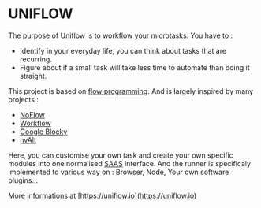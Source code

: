 UNIFLOW
=======

The purpose of Uniflow is to workflow your microtasks. You have to :
- Identify in your everyday life, you can think about tasks that are recurring.
- Figure about if a small task will take less time to automate than doing it straight.

This project is based on [flow programming](https://en.wikipedia.org/wiki/Flow-based_programming).
And is largely inspired by many projects : 
- [NoFlow](https://noflojs.org/)
- [Workflow](https://workflow.is/)
- [Google Blocky](https://developers.google.com/blockly/)
- [nvAlt](http://brettterpstra.com/projects/nvalt/)

Here, you can customise your own task and create your own specific modules into one normalised [SAAS](https://en.wikipedia.org/wiki/Software_as_a_service) interface.
And the runner is specificaly implemented to various way on : Browser, Node, Your own software plugins...

More informations at [https://uniflow.io](https://uniflow.io)
